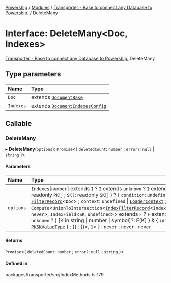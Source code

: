 [Powership](../README.md) / [Modules](../modules.md) / [Transporter - Base to connect any Database to Powership.](../modules/Transporter___Base_to_connect_any_Database_to_Powership_.md) / DeleteMany

# Interface: DeleteMany<Doc, Indexes\>

[Transporter - Base to connect any Database to Powership.](../modules/Transporter___Base_to_connect_any_Database_to_Powership_.md).DeleteMany

## Type parameters

| Name | Type |
| :------ | :------ |
| `Doc` | extends [`DocumentBase`](../modules/Transporter___Base_to_connect_any_Database_to_Powership_.md#documentbase) |
| `Indexes` | extends [`DocumentIndexesConfig`](Transporter___Base_to_connect_any_Database_to_Powership_.DocumentIndexesConfig.md) |

## Callable

### DeleteMany

▸ **DeleteMany**(`options`): `Promise`<{ `deletedCount`: `number` ; `error?`: ``null`` \| `string`  }\>

#### Parameters

| Name | Type |
| :------ | :------ |
| `options` | `Indexes`[`number`] extends `I` ? `I` extends `unknown` ? `I` extends { `PK`: readonly `PK`[] ; `SK?`: readonly `SK`[]  } ? { `condition`: `undefined` \| [`FilterRecord`](../modules/Transporter___Base_to_connect_any_Database_to_Powership_.md#filterrecord)<`Doc`\> ; `context`: `undefined` \| [`LoaderContext`](../modules/Transporter___Base_to_connect_any_Database_to_Powership_.md#loadercontext) ; `filter`: `Compute`<`UnionToIntersection`<[`IndexFilterRecord`](../modules/Transporter___Base_to_connect_any_Database_to_Powership_.md#indexfilterrecord)<`IndexField`<`PK`, `never`\>, `IndexField`<`SK`, `undefined`\>\> extends `F` ? `F` extends `unknown` ? { [K in string \| number \| symbol]?: F[K] } & { `id?`: [`PKSKValueType`](../modules/Transporter___Base_to_connect_any_Database_to_Powership_.md#pkskvaluetype)  } : {} : {}\>, ``1``\>  } : `never` : `never` : `never` |

#### Returns

`Promise`<{ `deletedCount`: `number` ; `error?`: ``null`` \| `string`  }\>

#### Defined in

packages/transporter/src/IndexMethods.ts:179
